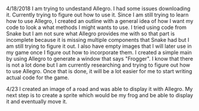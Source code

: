 4/18/2018 I am trying to undestand Allegro. I had some issues downloading it. Currently trying to figure out how to use it.
Since I am still trying to learn how to use Allegro, I created an outline with a general idea of how I want my code to look 
a what methods I might wants to use. I tried using code from Snake but I am not sure what Allegro provides me with so that
part is incomplete because it is missing multiple components that Snake had but I am still trying to figure it out.
I also have empty images that I will later use in my game once I figure out how to incorporate 
them. I created a simple main by using Allegro to generate a window that says "Frogger".
I know that there is not a lot done but I am currently researching and trying to figure out how to use Allegro. Once that is done, 
it will be a lot easier for me to start writing actual code for the game.

4/23 I created an image of a road and was able to display it with Allegro. My next step is to create a sprite which would be my frog and be able to display it and eventually move it.
